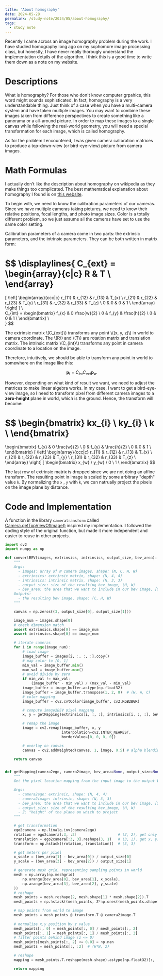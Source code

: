 ```yaml
---
title: 'About homography'
date: 2024-05-28
permalink: /study-note/2024/05/about-homography/
tags:
  - study note
---
```


Recently I came across an image homography problem during the work. I have studied homography long ago on my sophomore image processing class, but honestly, I have never really thorougly understand the implementation details of the algorithm. I think this is a good time to write them down as a note on my website.

Descriptions
======

What is homography? For those who don't know computer grpahics, this word might sounds sophisticated. In fact, homography is a very understandable thing. Just think of a case when you have a multi-camera system and have taken multiple images. You may want to combine these images taken from difference perspectives to create something like a panorama or a all-around picture. In order to map these images to a single canvas while following the real-world geometry, you will need a special transformation for each image, which is called homography. 

As for the problem I encountered, I was given camera calibration matrices to produce a top-down-view (or bird-eye-view) picture from camera images. 

Math Formulas
======

I actually don't like the description about homography on wikipedia as they make things too complicated. The best mathematical explanation about homography I found is on [this website](https://towardsdatascience.com/estimating-a-homography-matrix-522c70ec4b2c).

To begin with, we need to know the calibration parameters of our cameras. Since we have multiple cameras taking pictures, we need to know their relative positions, focal lengths, and photo image sizes. Color is a totally different problem, so we just assume all the cameras have set to use the same color setting. 

Calibration parameters of a camera come in two parts: the extrinsic parameters, and the intrinsic parameters. They can be both written in matrix form:

$$
\displaylines{
  C_{ext} = 
  \begin{array}{c|c}
    R & T \\
  \end{array} 
  = 
  \[
    \left[
      \begin{array}{ccc|c}
        r_{11} & r_{12} & r_{13} & T_{x} \\
        r_{21} & r_{22} & r_{23} & T_{y} \\
        r_{31} & r_{32} & r_{33} & T_{z} \\
        0 & 0 & 0 & 1 \\
      \end{array}
    \right]
  \] \\\
  C_{int} = 
  \begin{bmatrix}
    f_{x} & 0 \frac{w}{2} \\
    0 & f_{y} & \frac{h}{2} \\
    0 & 0 & 1 \\
  \end{bmatrix} \\\
}
$$

The extrinsic matrix \\(C_{ext}\\) transforms any point \\((x, y, z)\\) in world to camera coordinate. The \\(R\\) and \\(T\\) are rotation matrix and translation matrix. The intrinsic matrix \\(C_{int}\\) transforms any point in camera coordinate to a location on the image. 

Therefore, intuitively, we should be able to transform any point in world to somewhere on the image like this:
 
$$
\textbf{p}_{i} = C_{int} C_{ext} \textbf{p}_{w}
$$

However, depending on what kind of result we want, we need to adjust the matrices to make linear algebra works. In my case, I want to get a bird-eye-view image, so I need to transform pixel from different camera images to a <b>zero-height</b> plane in world, which is the ground. Hence, the transform will become:

$$
\begin{bmatrix}
  kx_{i} \\
  ky_{i} \\
  k \\
\end{bmatrix}
=
\begin{bmatrix}
  f_{x} & 0 \frac{w}{2} \\
  0 & f_{y} & \frac{h}{2} \\
  0 & 0 & 1 \\
\end{bmatrix}
\[
  \left[
    \begin{array}{ccc|c}
      r_{11} & r_{12} & r_{13} & T_{x} \\
      r_{21} & r_{22} & r_{23} & T_{y} \\
      r_{31} & r_{32} & r_{33} & T_{z} \\
    \end{array}
  \right]
\]
\begin{bmatrix}
  x_{w} \\
  y_{w} \\
  0 \\
  1 \\
\end{bmatrix}
$$

The last row of extrinsic matrix is dropped since we are not doing an affine transform. The resulting point in image is scaled by some arbitrary "depth" value `k`. By normalizing the `x` , `y` with `k`, we can natrually project the pixels on the image plane by distance.


Code and Implementation
======

A function in the library `cameratransform` called [Camera.getTopViewOfImage()](https://cameratransform.readthedocs.io/en/stable/_modules/cameratransform/camera.html#Camera.getTopViewOfImage) inspired my implementation. I followed the coding style of the original function, but made it more independent and easier to reuse in other projects.

```python
import cv2
import numpy as np

def convertBEV(images, extrinsics, intrinsics, output_size, bev_area):
    """
    Args:
      - images: array of N camera images, shape: (N, C, H, W)
      - extrinsics: extrinsic matrix, shape: (N, 4, 4)
      - intrinsics: intrinsic matrix, shape: (N, 3, 3)
      - output_size: size of the resulting bev_image, (H, W)
      - bev_area: the area that we want to include in our bev image, [x_min, x_max, y_min, y_max], in meters
    Outputs:
      - the resulting bev image, shape: (C, H, W)
    """

    canvas = np.zeros((3, output_size[0], output_size[1]))

    image_num = images.shape[0]
    # check dimension match
    assert extrinsics.shape[0] == image_num
    assert intrinsics.shape[0] == image_num

    # iterate cameras
    for i in range(image_num):
        # load image
        image_buffer = images[i, :, :, :].copy()
        # map color to [0, 1]
        min_val = image_buffer.min()
        max_val = image_buffer.max()
        # avoid divide by zero
        if min_val != max_val:
            (image_buffer - min_val) / (max_val - min_val)
        image_buffer = image_buffer.astype(np.float32)
        image_buffer = image_buffer.transpose(1, 2, 0)  # (H, W, C)
        # color mapping
        image_buffer = cv2.cvtColor(image_buffer, cv2.RGB2BGR)

        # compute image2BEV pixel mapping
        x, y = getMapping(extrinsics[i, :, :], intrinsics[i, :, :], bev_area, output_size)

        # remap the image
        image = cv2.remap(image_buffer, x, y
                          interpolation=cv2.INTER_NEAREST,
                          borderValue=[0, 0, 0, 0])

        # overlay on canvas
        canvas = cv2.addWeighted(canvas, 1, image, 0.5) # alpha blending

    return canvas


def getMapping(camera2ego, camera2image, bev_area=None, output_size=None, Z=0):
    """
    Get the pixel location mapping from the input image to the output bev image.

    Args:
      - camera2ego: extrinsic, shape: (N, 4, 4)
      - camera2image: intrinsic, shape: (N, 3, 3)
      - bev_area: the area that we want to include in our bev image, [x_min, x_max, y_min, y_max], in meters
      - output_size: size of the resulting bev_image, (H, W)
      - Z: "height" of the plane on which to project
    """

    # get transformation
    ego2camera = np.linalg.inv(camera2ego)
    rotation = ego2camera[:3, :2]                   # (3, 2), get only x, y
    translation = ego2camera[:3, 3].reshape(3, 1)   # (3, 1), get x, y, z
    transform = np.hstack((rotation, translation))  # (3, 3)

    # get meters per pixel
    x_scale = (bev_area[1] - bev_area[0]) / output_size[0]
    y_scale = (bev_area[3] - bev_area[2]) / output_size[1]

    # generate mesh grid, representing sampling points in world
    mesh = np.array(np.meshgrid(
        np.arange(bev_area[0], bev_area[1], x_scale),
        np.arange(bev_area[3], bev_area[2], y_scale)
    ))
    # reshape
    mesh_points = mesh.reshape(2, mesh.shape[1] * mesh.shape[2]).T                # (H*W, 2)
    mesh_points = np.hstack((mesh_points, Z*np.ones((mesh_points.shape[0], 1))))  # (H*W, 3)

    # map points from world to image
    mesh_points = mesh_points @ transform.T @ camera2image.T
    
    # normalize x,y position by z value
    mesh_points[:, 0] = mesh_points[:, 0] / mesh_points[:, 2]
    mesh_points[:, 1] = mesh_points[:, 1] / mesh_points[:, 2]
    # filter points behind image (z <= 0)
    mesh_points[mesh_points[:, 2] <= 0.0] = np.nan
    mesh_points = mesh_points[:, :2]  # (H*W, 2)

    # reshape
    mapping = mesh_points.T.reshape(mesh.shape).astype(np.float32)[:, ::-1, :]  # (2, H, W)

    return mapping


```